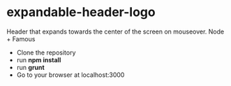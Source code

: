 # expandable-header-logo
Header that expands towards the center of the screen on mouseover. Node + Famous

* Clone the repository
* run **npm install**
* run **grunt**
* Go to your browser at localhost:3000
